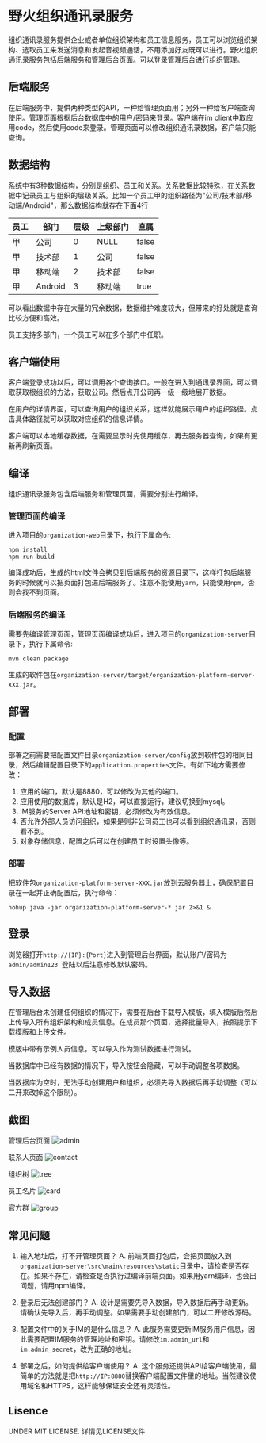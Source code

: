 # 野火组织通讯录服务
组织通讯录服务提供企业或者单位组织架构和员工信息服务，员工可以浏览组织架构、选取员工来发送消息和发起音视频通话，不用添加好友既可以进行。野火组织通讯录服务包括后端服务和管理后台页面。可以登录管理后台进行组织管理。

## 后端服务
在后端服务中，提供两种类型的API，一种给管理页面用；另外一种给客户端查询使用。管理页面根据后台数据库中的用户/密码来登录。客户端在im client中取应用code，然后使用code来登录。管理页面可以修改组织通讯录数据，客户端只能查询。

## 数据结构
系统中有3种数据结构，分别是组织、员工和关系。关系数据比较特殊，在关系数据中记录员工与组织的层级关系。比如一个员工甲的组织路径为"公司/技术部/移动端/Android"，那么数据结构就存在下面4行

|  员工   | 部门  |  层级  | 上级部门 | 直属 |
|  ----  | ----  | ----  | ---- | ---- |
| 甲  | 公司 |  0  |  NULL | false |
| 甲  | 技术部 |  1  |  公司 | false |
| 甲  | 移动端 |  2  |  技术部 | false |
| 甲  | Android |  3  |  移动端 | true |

可以看出数据中存在大量的冗余数据，数据维护难度较大，但带来的好处就是查询比较方便和高效。

员工支持多部门，一个员工可以在多个部门中任职。

## 客户端使用
客户端登录成功以后，可以调用各个查询接口。一般在进入到通讯录界面，可以调取获取根组织的方法，获取公司。然后点开公司再一级一级地展开数据。

在用户的详情界面，可以查询用户的组织关系，这样就能展示用户的组织路径。点击具体路径就可以获取对应组织的信息详情。

客户端可以本地缓存数据，在需要显示时先使用缓存，再去服务器查询，如果有更新再刷新页面。

## 编译
组织通讯录服务包含后端服务和管理页面，需要分别进行编译。

### 管理页面的编译
进入项目的```organization-web```目录下，执行下属命令:
```
npm install
npm run build
```
编译成功后，生成的html文件会拷贝到后端服务的资源目录下，这样打包后端服务的时候就可以把页面打包进后端服务了。注意不能使用```yarn```，只能使用```npm```，否则会找不到页面。

### 后端服务的编译
需要先编译管理页面，管理页面编译成功后，进入项目的```organization-server```目录下，执行下属命令:
```
mvn clean package
```
生成的软件包在```organization-server/target/organization-platform-server-XXX.jar```。

## 部署
### 配置
部署之前需要把配置文件目录```organization-server/config```放到软件包的相同目录，然后编辑配置目录下的```application.properties```文件。有如下地方需要修改：
1. 应用的端口，默认是8880，可以修改为其他的端口。
2. 应用使用的数据库，默认是H2，可以直接运行，建议切换到mysql。
3. IM服务的Server API地址和密钥，必须修改为有效信息。
4. 否允许外部人员访问组织，如果是则非公司员工也可以看到组织通讯录，否则看不到。
5. 对象存储信息，配置之后可以在创建员工时设置头像等。

### 部署
把软件包```organization-platform-server-XXX.jar```放到云服务器上，确保配置目录在一起并正确配置后，执行命令：
```
nohup java -jar organization-platform-server-*.jar 2>&1 &
```

## 登录
浏览器打开```http://{IP}:{Port}```进入到管理后台界面，默认账户/密码为 ```admin/admin123```  登陆以后注意修改默认密码。

## 导入数据
在管理后台未创建任何组织的情况下，需要在后台下载导入模版，填入模版后然后上传导入所有组织架构和成员信息。在成员那个页面，选择批量导入，按照提示下载模版和上传文件。

模版中带有示例人员信息，可以导入作为测试数据进行测试。

当数据库中已经有数据的情况下，导入按钮会隐藏，可以手动调整各项数据。

当数据库为空时，无法手动创建用户和组织，必须先导入数据后再手动调整（可以二开来改掉这个限制）。

## 截图

管理后台页面
![admin](./assets/1_org_admin.png)

联系人页面
![contact](./assets/2_org_contact.png)

组织树
![tree](./assets/3_org_trees.png)

员工名片
![card](./assets/4_org_card.png)

官方群
![group](./assets/5_org_group.png)

## 常见问题
1. 输入地址后，打不开管理页面？
A. 前端页面打包后，会把页面放入到```organization-server\src\main\resources\static```目录中，请检查是否存在。如果不存在，请检查是否执行过编译前端页面。如果用yarn编译，也会出问题，请用npm编译。

2. 登录后无法创建部门？
A. 设计是需要先导入数据，导入数据后再手动更新。请确认先导入后，再手动调整。如果需要手动创建部门，可以二开修改源码。

3. 配置文件中的关于IM的是什么信息？
A. 此服务需要更新IM服务用户信息，因此需要配置IM服务的管理地址和密钥。请修改```im.admin_url```和```im.admin_secret```，改为正确的地址。

4. 部署之后，如何提供给客户端使用？
A. 这个服务还提供API给客户端使用，最简单的方法就是把```http://IP:8880```替换客户端配置文件里的地址。当然建议使用域名和HTTPS，这样能够保证安全还有灵活性。

## Lisence
UNDER MIT LICENSE. 详情见LICENSE文件
